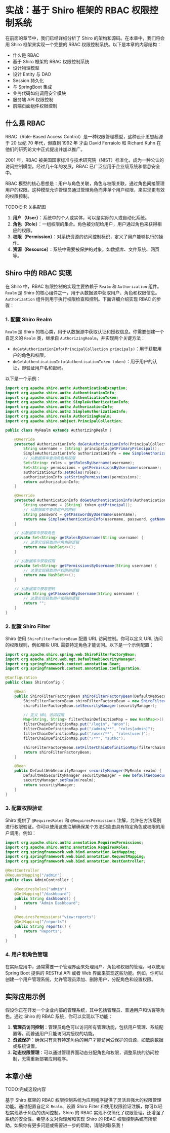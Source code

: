 # 实战：基于 Shiro 框架的 RBAC 权限控制系统

在前面的章节中，我们已经详细分析了 Shiro 的架构和源码。在本章中，我们将会用 Shiro 框架来实现一个完整的 RBAC 权限控制系统。以下是本章的内容结构：

- 什么是 RBAC
- 基于 Shiro 框架的 RBAC 权限控制系统
- 设计物理模型
- 设计 Entity 与 DAO
- Session 持久化
- 与 SpringBoot 集成
- 业务代码如何调用安全模块
- 服务端 API 权限控制
- 前端页面组件权限控制

## 什么是 RBAC

RBAC（Role-Based Access Control）是一种权限管理模型，这种设计思想起源于 20 世纪 70 年代，但直到 1992 年 才由 David Ferraiolo 和 Richard Kuhn 在他们的研究论文中正式提出并加以推广。

2001 年，RBAC 被美国国家标准与技术研究院（NIST）标准化，成为一种公认的访问控制模型。经过几十年的发展，RBAC 已广泛应用于企业级系统和信息安全中。

RBAC 模型的核心思想是：用户与角色关联，角色与权限关联，通过角色间接管理用户的权限。这种模型允许管理员通过管理角色而非单个用户权限，来实现更有效的权限控制。

TODO:E-R 关系配图

1. **用户（User）**：系统中的个人或实体，可以是实际的人或自动化系统。
2. **角色（Role）**：一组权限的集合。角色被分配给用户，用户通过角色来获得相应的权限。
3. **权限（Permission）**：对系统资源的访问控制标识，定义了用户能够执行的操作。
4. **资源（Resource）**：系统中需要被保护的对象，如数据库、文件系统、网页等。

## Shiro 中的 RBAC 实现

在 Shiro 中，RBAC 权限控制的实现主要依赖于 `Realm` 和 `Authorization` 组件。`Realm` 是 Shiro 的核心组件之一，用于从数据源中获取用户、角色和权限信息。`Authorization` 组件则用于执行权限检查和控制。下面详细介绍实现 RBAC 的步骤：

### 1. 配置 Shiro Realm

`Realm` 是 Shiro 的核心类，用于从数据源中获取认证和授权信息。你需要创建一个自定义的 `Realm` 类，继承自 `AuthorizingRealm`，并实现两个关键方法：

- `doGetAuthorizationInfo(PrincipalCollection principals)`：用于获取用户的角色和权限。
- `doGetAuthenticationInfo(AuthenticationToken token)`：用于用户的认证，即验证用户名和密码。

以下是一个示例：

```java
import org.apache.shiro.authc.AuthenticationException;
import org.apache.shiro.authc.AuthenticationInfo;
import org.apache.shiro.authc.AuthenticationToken;
import org.apache.shiro.authc.SimpleAuthenticationInfo;
import org.apache.shiro.authz.AuthorizationInfo;
import org.apache.shiro.authz.SimpleAuthorizationInfo;
import org.apache.shiro.realm.AuthorizingRealm;
import org.apache.shiro.subject.PrincipalCollection;

public class MyRealm extends AuthorizingRealm {

    @Override
    protected AuthorizationInfo doGetAuthorizationInfo(PrincipalCollection principals) {
        String username = (String) principals.getPrimaryPrincipal();
        SimpleAuthorizationInfo authorizationInfo = new SimpleAuthorizationInfo();
        // 从数据库中查询角色和权限
        Set<String> roles = getRolesByUsername(username);
        Set<String> permissions = getPermissionsByUsername(username);
        authorizationInfo.setRoles(roles);
        authorizationInfo.setStringPermissions(permissions);
        return authorizationInfo;
    }

    @Override
    protected AuthenticationInfo doGetAuthenticationInfo(AuthenticationToken token) throws AuthenticationException {
        String username = (String) token.getPrincipal();
        // 从数据库中查询用户的密码
        String password = getPasswordByUsername(username);
        return new SimpleAuthenticationInfo(username, password, getName());
    }

    // 从数据库中获取角色
    private Set<String> getRolesByUsername(String username) {
        // 这里实现获取用户角色的逻辑
        return new HashSet<>();
    }

    // 从数据库中获取权限
    private Set<String> getPermissionsByUsername(String username) {
        // 这里实现获取用户权限的逻辑
        return new HashSet<>();
    }

    // 从数据库中获取密码
    private String getPasswordByUsername(String username) {
        // 这里实现获取用户密码的逻辑
        return "";
    }
}
```

### 2. 配置 Shiro Filter

Shiro 使用 `ShiroFilterFactoryBean` 配置 URL 访问控制。你可以定义 URL 访问的权限规则，例如哪些 URL 需要特定角色才能访问。以下是一个示例配置：

```java
import org.apache.shiro.spring.web.ShiroFilterFactoryBean;
import org.apache.shiro.web.mgt.DefaultWebSecurityManager;
import org.springframework.context.annotation.Bean;
import org.springframework.context.annotation.Configuration;

@Configuration
public class ShiroConfig {

    @Bean
    public ShiroFilterFactoryBean shiroFilterFactoryBean(DefaultWebSecurityManager securityManager) {
        ShiroFilterFactoryBean shiroFilterFactoryBean = new ShiroFilterFactoryBean();
        shiroFilterFactoryBean.setSecurityManager(securityManager);

        // 定义 URL 访问权限
        Map<String, String> filterChainDefinitionMap = new HashMap<>();
        filterChainDefinitionMap.put("/login", "anon");
        filterChainDefinitionMap.put("/admin/**", "roles[admin]");
        filterChainDefinitionMap.put("/user/**", "roles[user]");
        filterChainDefinitionMap.put("/**", "authc");

        shiroFilterFactoryBean.setFilterChainDefinitionMap(filterChainDefinitionMap);
        return shiroFilterFactoryBean;
    }

    @Bean
    public DefaultWebSecurityManager securityManager(MyRealm realm) {
        DefaultWebSecurityManager securityManager = new DefaultWebSecurityManager();
        securityManager.setRealm(realm);
        return securityManager;
    }
}
```

### 3. 配置权限验证

Shiro 提供了 `@RequiresRoles` 和 `@RequiresPermissions` 注解，允许在方法级别进行权限验证。你可以使用这些注解确保某个方法只能由具有特定角色或权限的用户调用。例如：

```java
import org.apache.shiro.authz.annotation.RequiresPermissions;
import org.apache.shiro.authz.annotation.RequiresRoles;
import org.springframework.web.bind.annotation.GetMapping;
import org.springframework.web.bind.annotation.RequestMapping;
import org.springframework.web.bind.annotation.RestController;

@RestController
@RequestMapping("/admin")
public class AdminController {

    @RequiresRoles("admin")
    @GetMapping("/dashboard")
    public String dashboard() {
        return "Admin Dashboard";
    }

    @RequiresPermissions("view:reports")
    @GetMapping("/reports")
    public String reports() {
        return "Reports";
    }
}
```

### 4. 用户和角色管理

在实际应用中，通常需要一个管理界面来处理用户、角色和权限的管理。可以使用 Spring Boot 提供的 RESTful API 或者 Web 界面来实现这些功能。例如，你可以创建一个用户管理系统，允许管理员添加、删除用户，分配角色和设置权限。

## 实际应用示例

假设你正在开发一个企业内部的管理系统，其中包括管理员、普通用户和访客等角色。通过 Shiro 的 RBAC 系统，你可以实现以下功能：

1. **管理员访问控制**：管理员角色可以访问所有管理功能，包括用户管理、系统配置等，而普通用户只能访问其授权的功能。
2. **资源保护**：确保只有具有特定角色的用户才能访问受保护的资源，如敏感数据或系统设置。
3. **动态权限管理**：可以通过管理界面动态分配角色和权限，调整系统的访问控制，无需重新部署应用程序。

## 本章小结

TODO:完成这段内容

基于 Shiro 框架的 RBAC 权限控制系统为应用程序提供了灵活且强大的权限管理功能。通过配置自定义 `Realm`、设置 Shiro Filter 和使用权限验证注解，你可以轻松实现基于角色的访问控制。Shiro 的 RBAC 实现不仅简化了权限管理，还增强了系统的安全性。希望本文对你理解和实现 Shiro 的 RBAC 权限控制系统有所帮助。如果你有更多问题或需要进一步的帮助，请随时联系我！
